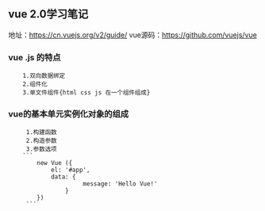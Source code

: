 ## vue 2.0学习笔记
地址：https://cn.vuejs.org/v2/guide/
vue源码：https://github.com/vuejs/vue
### vue .js    的特点
        1.双向数据绑定
        2.组件化
        3.单文件组件{html css js 在一个组件组成}
### vue的基本单元实例化对象的组成
         1.构建函数
         2.构造参数
         3.参数选项   
        ```
            new Vue ({
                el: '#app',
                data: {
                         message: 'Hello Vue!'
                    }
            })     
         ```    